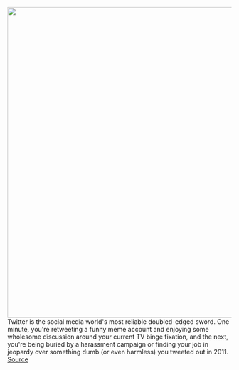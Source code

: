 <img src='https://cdn.vox-cdn.com/thumbor/aA0sVl4da2Q6YedIr3hEOYfy1Jk=/0x0:2040x1360/1200x800/filters:focal(857x517:1183x843)/cdn.vox-cdn.com/uploads/chorus_image/image/58625629/twitter-stock-0936.0.0.jpg' width='700px' /><br/>
Twitter is the social media world's most reliable doubled-edged sword. One minute, you're retweeting a funny meme account and enjoying some wholesome discussion around your current TV binge fixation, and the next, you're being buried by a harassment campaign or finding your job in jeopardy over something dumb (or even harmless) you tweeted out in 2011.
<a href='https://www.theverge.com/2018/2/8/16991396/how-to-delete-twitter-history-tweetdelete'> Source <a/>